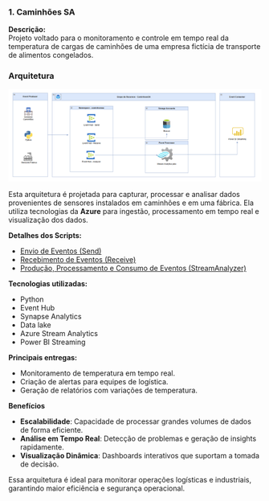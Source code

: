 ### 1. Caminhões SA
**Descrição:**  
Projeto voltado para o monitoramento e controle em tempo real da temperatura de cargas de caminhões de uma empresa fictícia de transporte de alimentos congelados.

### Arquitetura

![Arquitetura](https://github.com/Adrianogvs/002_Engenharia_de_Dados_Azure/blob/main/Caminhoes_SA/picture/01.png)

Esta arquitetura é projetada para capturar, processar e analisar dados provenientes de sensores instalados em caminhões e em uma fábrica. Ela utiliza tecnologias da **Azure** para ingestão, processamento em tempo real e visualização dos dados.



**Detalhes dos Scripts:**
- [Envio de Eventos (Send)](https://github.com/Adrianogvs/002_Engenharia_de_Dados_Azure/blob/main/Caminhoes_SA/scripts/01-Send/README.md)  
- [Recebimento de Eventos (Receive)](https://github.com/Adrianogvs/002_Engenharia_de_Dados_Azure/blob/main/Caminhoes_SA/scripts/02-Receive/README.md)
- [Produção, Processamento e Consumo de Eventos (StreamAnalyzer)](https://github.com/Adrianogvs/002_Engenharia_de_Dados_Azure/blob/main/Caminhoes_SA/scripts/03-StreamAnalyzer/README.md)

**Tecnologias utilizadas:**  
- Python
- Event Hub  
- Synapse Analytics  
- Data lake
- Azure Stream Analytics
- Power BI Streaming

**Principais entregas:**  
- Monitoramento de temperatura em tempo real.  
- Criação de alertas para equipes de logística.  
- Geração de relatórios com variações de temperatura.  

**Benefícios**
- **Escalabilidade**: Capacidade de processar grandes volumes de dados de forma eficiente.
- **Análise em Tempo Real**: Detecção de problemas e geração de insights rapidamente.
- **Visualização Dinâmica**: Dashboards interativos que suportam a tomada de decisão.

Essa arquitetura é ideal para monitorar operações logísticas e industriais, garantindo maior eficiência e segurança operacional.
